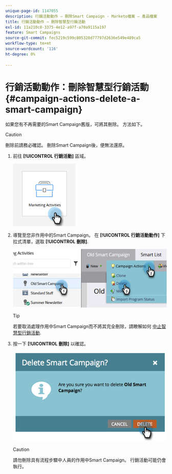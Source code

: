 ```yaml
---
unique-page-id: 1147055
description: 行銷活動動作 — 刪除Smart Campaign - Marketo檔案 — 產品檔案
title: 行銷活動動作 — 刪除智慧型行銷活動
exl-id: 11a210c8-3375-4e12-a97f-a70a9115a197
feature: Smart Campaigns
source-git-commit: fec5219c599c805328d77797d2636e549e489ca5
workflow-type: tm+mt
source-wordcount: '116'
ht-degree: 0%

---
```


# 行銷活動動作：刪除智慧型行銷活動 {#campaign-actions-delete-a-smart-campaign}

如果您有不再需要的Smart Campaign舊版，可將其刪除。 方法如下。

>[!CAUTION]
>
>刪除前請務必確認。 刪除Smart Campaign後，便無法還原。

1. 前往 **[!UICONTROL 行銷活動]** 區域。

   ![](assets/campaign-actions-delete-a-smart-campaign-1.png)

1. 導覽至您非作用中的Smart Campaign。 在 **[!UICONTROL 行銷活動動作]** 下拉式清單，選取 **[!UICONTROL 刪除]**.

   ![](assets/campaign-actions-delete-a-smart-campaign-2.png)

   >[!TIP]
   >
   >若要取消處理作用中Smart Campaign而不將其完全刪除，請瞭解如何 [中止智慧型行銷活動](/help/marketo/product-docs/core-marketo-concepts/smart-campaigns/using-smart-campaigns/abort-a-smart-campaign.md).

1. 按一下 **[!UICONTROL 刪除]** 以確認。

   ![](assets/campaign-actions-delete-a-smart-campaign-3.png)

   >[!CAUTION]
   >
   >請勿刪除具有流程步驟中人員的作用中Smart Campaign。 行銷活動可能仍會執行。
